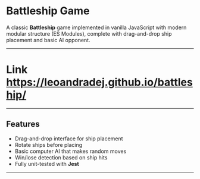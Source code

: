 # Battleship Game

A classic **Battleship** game implemented in vanilla JavaScript with modern modular structure (ES Modules), complete with drag-and-drop ship placement and basic AI opponent.

---

# Link https://leoandradej.github.io/battleship/

---

## Features

- Drag-and-drop interface for ship placement
- Rotate ships before placing
- Basic computer AI that makes random moves
- Win/lose detection based on ship hits
- Fully unit-tested with **Jest**

---

